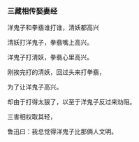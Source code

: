 ### 三藏相传娶妻经

洋鬼子和拳翡谁打谁，清妖都高兴

清妖打洋鬼子，拳翡嘴上高兴。

洋鬼子打清妖，拳翡心里高兴。

刚挨完打的清妖，回过头来打拳翡，

为了让洋鬼子高兴。

却由于打得太狠了，以至于洋鬼子反过来劝阻。

三害相权取其轻，

鲁迅曰：我总觉得洋鬼子比那俩人文明。
